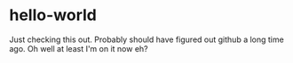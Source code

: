 # hello-world

Just checking this out. Probably should have figured out github a long time ago.  Oh well at least I'm on it now eh?
